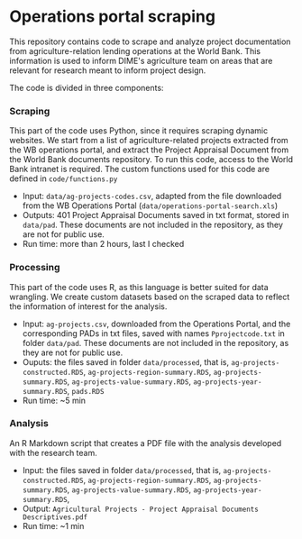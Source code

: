 # Operations portal scraping

This repository contains code to scrape and analyze project documentation from agriculture-relation lending operations at the World Bank. This information is used to inform
DIME's agriculture team on areas that are relevant for research meant to inform project design.

The code is divided in three components:

### Scraping
This part of the code uses Python, since it requires scraping dynamic websites. We start from a list of agriculture-related projects extracted from the WB 
operations portal, and extract the Project Appraisal Document from the World Bank documents repository. To run this code, access to the World Bank intranet is required. The custom functions used for this code are defined in `code/functions.py`
- Input: `data/ag-projects-codes.csv`, adapted from the file downloaded from the WB Operations Portal (`data/operations-portal-search.xls`)
- Outputs: 401 Project Appraisal Documents saved in txt format, stored in `data/pad`. These documents are not included in the repository, as they are not for public use.
- Run time: more than 2 hours, last I checked

### Processing
This part of the code uses R, as this language is better suited for data wrangling. We create custom datasets based on the scraped data to reflect the
information of interest for the analysis.
- Input: `ag-projects.csv`, downloaded from the Operations Portal, and the corresponding PADs in txt files, saved with names `Pprojectcode.txt` in folder `data/pad`.
These documents are not included in the repository, as they are not for public use.
- Ouputs: the files saved in folder `data/processed`, that is, `ag-projects-constructed.RDS`, `ag-projects-region-summary.RDS`, `ag-projects-summary.RDS`, 
`ag-projects-value-summary.RDS`, `ag-projects-year-summary.RDS`, `pads.RDS`
- Run time: ~5 min

### Analysis
An R Markdown script that creates a PDF file with the analysis developed with the research team.
- Input: the files saved in folder `data/processed`, that is, `ag-projects-constructed.RDS`, `ag-projects-region-summary.RDS`, `ag-projects-summary.RDS`, 
`ag-projects-value-summary.RDS`, `ag-projects-year-summary.RDS`,
- Output: `Agricultural Projects - Project Appraisal Documents Descriptives.pdf`
- Run time: ~1 min
